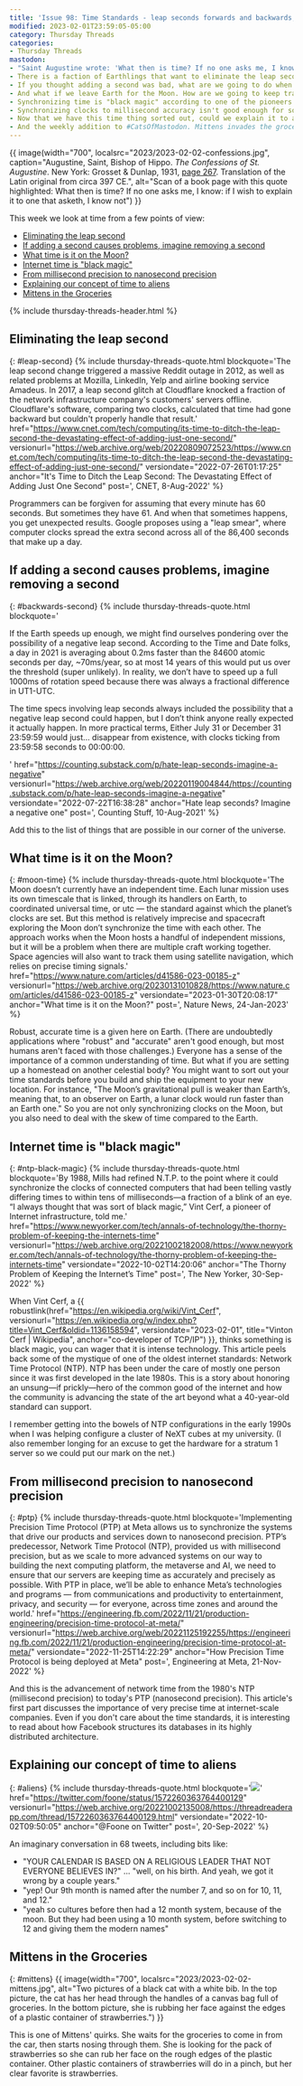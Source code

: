 ```yaml
---
title: 'Issue 98: Time Standards - leap seconds forwards and backwards, moon time, internet time (then and now), and aliens'
modified: 2023-02-01T23:59:05-05:00
category: Thursday Threads
categories:
- Thursday Threads
mastodon:
- "Saint Augustine wrote: 'What then is time? If no one asks me, I know: if I wish to explain it to one that asketh, I know not' This week's DLTJ Thursday Threads looks at time standards. https://dltj.org/article/issue-98-time-standards/ 1/7"
- There is a faction of Earthlings that want to eliminate the leap second as a distinct unit of time. Instead, they propose "smearing" that second across an entire day so software developers can avoid having to think about a quirky minute that has 61 seconds. https://dltj.org/article/issue-98-time-standards/#leap-second 2/7
- If you thought adding a second was bad, what are we going to do when we have to remove a second from our clocks to keep solar time in sync with caesium time. https://dltj.org/article/issue-98-time-standards/#backwards-second 3/7
- And what if we leave Earth for the Moon. How are we going to keep track of time there? https://dltj.org/article/issue-98-time-standards/#moon-time 4/7
- Synchronizing time is "black magic" according to one of the pioneers of the internet. Why is it like that? https://dltj.org/article/issue-98-time-standards/#ntp-black-magic 5/7
- Synchronizing clocks to millisecond accuracy isn't good enough for some applications. Read about the move to nanosecond accuracy. https://dltj.org/article/issue-98-time-standards/#ptp 6/7
- Now that we have this time thing sorted out, could we explain it to an alien visitor? Perhaps we don't have time thought through after all. https://dltj.org/article/issue-98-time-standards/#aliens 7/7
- And the weekly addition to #CatsOfMastodon. Mittens invades the groceries looking to rub her face against the strawberry container. bonus/7
---
```

{{ image(width="700", localsrc="2023/2023-02-02-confessions.jpg", caption="Augustine, Saint, Bishop of Hippo. <cite>The Confessions of St. Augustine</cite>. New York: Grosset & Dunlap, 1931, <a href='https://babel.hathitrust.org/cgi/pt?id=uc1.b3945012&view=1up&seq=281&q1=what+then+is+time'>page 267</a>. Translation of the Latin original from circa 397 CE.", alt="Scan of a book page with this quote highlighted: What then is time? If no one asks me, I know: if I wish to explain it to one that asketh, I know not") }} 

This week we look at time from a few points of view:

- [Eliminating the leap second](https://dltj.org/article/issue-98-time-standards/#leap-second)
- [If adding a second causes problems, imagine removing a second](https://dltj.org/article/issue-98-time-standards/#backwards-second)
- [What time is it on the Moon?](https://dltj.org/article/issue-98-time-standards/#moon-time)
- [Internet time is "black magic"](https://dltj.org/article/issue-98-time-standards/#ntp-black-magic)
- [From millisecond precision to nanosecond precision](https://dltj.org/article/issue-98-time-standards/#ptp)
- [Explaining our concept of time to aliens](https://dltj.org/article/issue-98-time-standards/#aliens)
- [Mittens in the Groceries](https://dltj.org/article/issue-98-time-standards/#mittens)

{% include thursday-threads-header.html %}


## Eliminating the leap second
{: #leap-second}
{% include thursday-threads-quote.html
blockquote='The leap second change triggered a massive Reddit outage in 2012, as well as related problems at Mozilla, LinkedIn, Yelp and airline booking service Amadeus. In 2017, a leap second glitch at Cloudflare knocked a fraction of the network infrastructure company&apos;s customers&apos; servers offline. Cloudflare&apos;s software, comparing two clocks, calculated that time had gone backward but couldn&apos;t properly handle that result.'
href="https://www.cnet.com/tech/computing/its-time-to-ditch-the-leap-second-the-devastating-effect-of-adding-just-one-second/"
versionurl="https://web.archive.org/web/20220809072523/https://www.cnet.com/tech/computing/its-time-to-ditch-the-leap-second-the-devastating-effect-of-adding-just-one-second/"
versiondate="2022-07-26T01:17:25"
anchor="It's Time to Ditch the Leap Second: The Devastating Effect of Adding Just One Second"
post=', CNET, 8-Aug-2022'
%}

Programmers can be forgiven for assuming that every minute has 60 seconds. 
But sometimes they have 61. 
And when that sometimes happens, you get unexpected results. 
Google proposes using a "leap smear", where computer clocks spread the extra second across all of the 86,400 seconds that make up a day. 


## If adding a second causes problems, imagine removing a second
{: #backwards-second}
{% include thursday-threads-quote.html
blockquote='<p>If the Earth speeds up enough, we might find ourselves pondering over the possibility of a negative leap second. According to the Time and Date folks, a day in 2021 is averaging about 0.2ms faster than the 84600 atomic seconds per day, ~70ms/year, so at most 14 years of this would put us over the threshold (super unlikely). In reality, we don’t have to speed up a full 1000ms of rotation speed because there was always a fractional difference in UT1-UTC.</p><p>The time specs involving leap seconds always included the possibility that a negative leap second could happen, but I don’t think anyone really expected it actually happen. In more practical terms, Either July 31 or December 31 23:59:59 would just… disappear from existence, with clocks ticking from 23:59:58 seconds to 00:00:00.</p>'
href="https://counting.substack.com/p/hate-leap-seconds-imagine-a-negative"
versionurl="https://web.archive.org/web/20220119004844/https://counting.substack.com/p/hate-leap-seconds-imagine-a-negative"
versiondate="2022-07-22T16:38:28"
anchor="Hate leap seconds? Imagine a negative one"
post=', Counting Stuff, 10-Aug-2021'
%}

Add this to the list of things that are possible in our corner of the universe.


## What time is it on the Moon?
{: #moon-time}
{% include thursday-threads-quote.html
blockquote='The Moon doesn’t currently have an independent time. Each lunar mission uses its own timescale that is linked, through its handlers on Earth, to coordinated universal time, or utc — the standard against which the planet’s clocks are set. But this method is relatively imprecise and spacecraft exploring the Moon don’t synchronize the time with each other. The approach works when the Moon hosts a handful of independent missions, but it will be a problem when there are multiple craft working together. Space agencies will also want to track them using satellite navigation, which relies on precise timing signals.'
href="https://www.nature.com/articles/d41586-023-00185-z"
versionurl="https://web.archive.org/20230131010828/https://www.nature.com/articles/d41586-023-00185-z"
versiondate="2023-01-30T20:08:17"
anchor="What time is it on the Moon?"
post=', Nature News, 24-Jan-2023'
%}

Robust, accurate time is a given here on Earth. 
(There are undoubtedly applications where "robust" and "accurate" aren't good enough, but most humans aren't faced with those challenges.) 
Everyone has a sense of the importance of a common understanding of time. 
But what if you are setting up a homestead on another celestial body? 
You might want to sort out your time standards before you build and ship the equipment to your new location. 
For instance, "The Moon’s gravitational pull is weaker than Earth’s, meaning that, to an observer on Earth, a lunar clock would run faster than an Earth one."
So you are not only synchronizing clocks on the Moon, but you also need to deal with the skew of time compared to the Earth.


## Internet time is "black magic"
{: #ntp-black-magic}
{% include thursday-threads-quote.html
blockquote='By 1988, Mills had refined N.T.P. to the point where it could synchronize the clocks of connected computers that had been telling vastly differing times to within tens of milliseconds—a fraction of a blink of an eye. “I always thought that was sort of black magic,” Vint Cerf, a pioneer of Internet infrastructure, told me.'
href="https://www.newyorker.com/tech/annals-of-technology/the-thorny-problem-of-keeping-the-internets-time"
versionurl="https://web.archive.org/20221002182008/https://www.newyorker.com/tech/annals-of-technology/the-thorny-problem-of-keeping-the-internets-time"
versiondate="2022-10-02T14:20:06"
anchor="The Thorny Problem of Keeping the Internet’s Time"
post=', The New Yorker, 30-Sep-2022'
%}

When Vint Cerf, a {{ robustlink(href="https://en.wikipedia.org/wiki/Vint_Cerf", versionurl="https://en.wikipedia.org/w/index.php?title=Vint_Cerf&oldid=1136158594", versiondate="2023-02-01", title="Vinton Cerf | Wikipedia", anchor="co-developer of TCP/IP") }}, thinks something is black magic, you can wager that it is intense technology.
This article peels back some of the mystique of one of the oldest internet standards: Network Time Protocol (NTP). 
NTP has been under the care of mostly one person since it was first developed in the late 1980s. 
This is a story about honoring an unsung—if prickly—hero of the common good of the internet and how the community is advancing the state of the art beyond what a 40-year-old standard can support. 

I remember getting into the bowels of NTP configurations in the early 1990s when I was helping configure a cluster of NeXT cubes at my university. 
(I also remember longing for an excuse to get the hardware for a stratum 1 server so we could put our mark on the net.) 


## From millisecond precision to nanosecond precision
{: #ptp}
{% include thursday-threads-quote.html
blockquote='Implementing Precision Time Protocol (PTP) at Meta allows us to synchronize the systems that drive our products and services down to nanosecond precision. PTP’s predecessor, Network Time Protocol (NTP), provided us with millisecond precision, but as we scale to more advanced systems on our way to building the next computing platform, the metaverse and AI, we need to ensure that our servers are keeping time as accurately and precisely as possible. With PTP in place, we’ll be able to enhance Meta’s technologies and programs — from communications and productivity to entertainment, privacy, and security — for everyone, across time zones and around the world.'
href="https://engineering.fb.com/2022/11/21/production-engineering/precision-time-protocol-at-meta/"
versionurl="https://web.archive.org/web/20221125192255/https://engineering.fb.com/2022/11/21/production-engineering/precision-time-protocol-at-meta/"
versiondate="2022-11-25T14:22:29"
anchor="How Precision Time Protocol is being deployed at Meta"
post=', Engineering at Meta, 21-Nov-2022'
%}

And this is the advancement of network time from the 1980's NTP (millisecond precision) to today's PTP (nanosecond precision). 
This article's first part discusses the importance of very precise time at internet-scale companies. 
Even if you don't care about the time standards, it is interesting to read about how Facebook structures its databases in its highly distributed architecture.


## Explaining our concept of time to aliens
{: #aliens}
{% include thursday-threads-quote.html
blockquote='<replay-web-page replayBase="/assets/js/replayweb/" source="https://dltj.org/wp-content/uploads/2023/2023-02-02-tweet-1572260363764400129.wacz" url="https://oembed.link/https://twitter.com/foone/status/1572260363764400129" embed="replay-with-info" newwindowbase="https://dev.replayweb.page/" style="width: 30rem;  height: 20rem;"></replay-web-page><noscript><img src="https://dltj.org/wp-content/uploads/2023/2023-02-02-tweet-1572260363764400129.png"></noscript>'
href="https://twitter.com/foone/status/1572260363764400129"
versionurl="https://web.archive.org/20221002135008/https://threadreaderapp.com/thread/1572260363764400129.html"
versiondate="2022-10-02T09:50:05"
anchor="@Foone on Twitter"
post=', 20-Sep-2022'
%}
<script src="/assets/js/replayweb/ui.js"></script>

An imaginary conversation in 68 tweets, including bits like:

- "YOUR CALENDAR IS BASED ON A RELIGIOUS LEADER THAT NOT EVERYONE BELIEVES IN?" ... "well, on his birth. And yeah, we got it wrong by a couple years."
- "yep! Our 9th month is named after the number 7, and so on for 10, 11, and 12."
- "yeah so cultures before then had a 12 month system, because of the moon. But they had been using a 10 month system, before switching to 12 and giving them the modern names"


## Mittens in the Groceries
{: #mittens}
{{ image(width="700", localsrc="2023/2023-02-02-mittens.jpg", alt="Two pictures of a black cat with a white bib. In the top picture, the cat has her head through the handles of a canvas bag full of groceries. In the bottom picture, she is rubbing her face against the edges of a plastic container of strawberries.") }} 

This is one of Mittens' quirks. 
She waits for the groceries to come in from the car, then starts nosing through them. 
She is looking for the pack of strawberries so she can rub her face on the rough edges of the plastic container.
Other plastic containers of strawberries will do in a pinch, but her clear favorite is strawberries.
